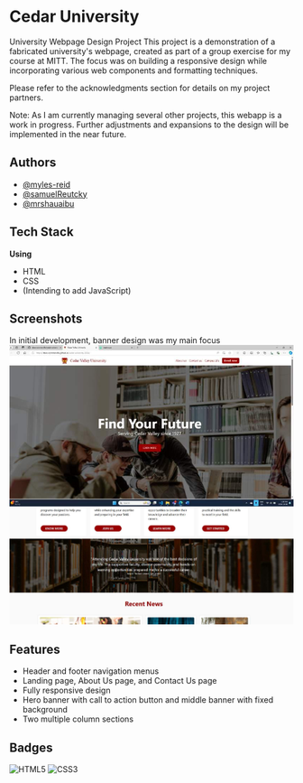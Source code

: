
# Cedar University

University Webpage Design Project
This project is a demonstration of a fabricated university's webpage, 
created as part of a group exercise for my course at MITT. The focus 
was on building a responsive design while incorporating various web 
components and formatting techniques.

Please refer to the acknowledgments section for details on my project partners.

Note: As I am currently managing several 
other projects, this webapp is a work in progress.  Further adjustments 
and expansions to the design will be implemented in the near future.


## Authors

- [@myles-reid](https://www.github.com/myles-reid)
- [@samuelReutcky](https://www.github.com/myles-reid)
- [@mrshauaibu](https://github.com/mrshuaibu)

## Tech Stack

**Using**
- HTML
- CSS
- (Intending to add JavaScript)


## Screenshots
In initial development, banner design was my main focus
![Screenshot One](./src/img/screenshot1.jpg)
![Screenshot Two](./src/img/screenshot2.jpg)


## Features
- Header and footer navigation menus
- Landing page, About Us page, and Contact Us page
- Fully responsive design
- Hero banner  with call to action button and middle banner with fixed background 
- Two multiple column sections
## Badges
![HTML5](https://img.shields.io/badge/html5-%23E34F26.svg?style=for-the-badge&logo=html5&logoColor=white)
![CSS3](https://img.shields.io/badge/css3-%231572B6.svg?style=for-the-badge&logo=css3&logoColor=white)
